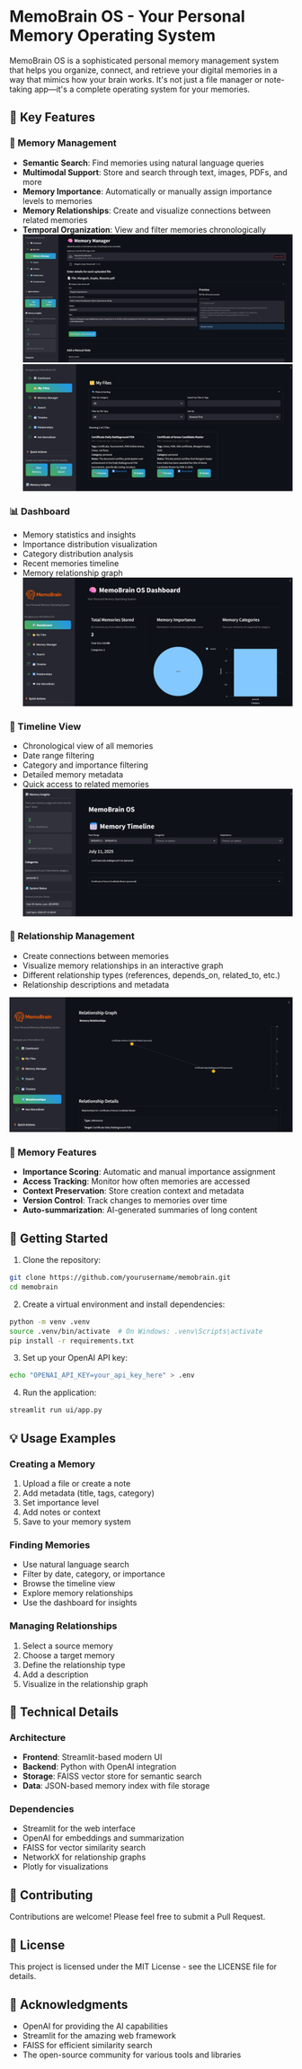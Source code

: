 # MemoBrain OS - Your Personal Memory Operating System

MemoBrain OS is a sophisticated personal memory management system that helps you organize, connect, and retrieve your digital memories in a way that mimics how your brain works. It's not just a file manager or note-taking app—it's a complete operating system for your memories.

## 🌟 Key Features

### 🧠 Memory Management
- **Semantic Search**: Find memories using natural language queries
- **Multimodal Support**: Store and search through text, images, PDFs, and more
- **Memory Importance**: Automatically or manually assign importance levels to memories
- **Memory Relationships**: Create and visualize connections between related memories
- **Temporal Organization**: View and filter memories chronologically
![Alt text](image-5.png)
![Alt text](image-4.png)

### 📊 Dashboard
- Memory statistics and insights
- Importance distribution visualization
- Category distribution analysis
- Recent memories timeline
- Memory relationship graph
![Alt text](image-2.png)

### 📅 Timeline View
- Chronological view of all memories
- Date range filtering
- Category and importance filtering
- Detailed memory metadata
- Quick access to related memories
![Alt text](image-3.png)

### 🔄 Relationship Management
- Create connections between memories
- Visualize memory relationships in an interactive graph
- Different relationship types (references, depends_on, related_to, etc.)
- Relationship descriptions and metadata

![Alt text](image-1.png)

### 🎯 Memory Features
- **Importance Scoring**: Automatic and manual importance assignment
- **Access Tracking**: Monitor how often memories are accessed
- **Context Preservation**: Store creation context and metadata
- **Version Control**: Track changes to memories over time
- **Auto-summarization**: AI-generated summaries of long content

## 🚀 Getting Started

1. Clone the repository:
```bash
git clone https://github.com/yourusername/memobrain.git
cd memobrain
```

2. Create a virtual environment and install dependencies:
```bash
python -m venv .venv
source .venv/bin/activate  # On Windows: .venv\Scripts\activate
pip install -r requirements.txt
```

3. Set up your OpenAI API key:
```bash
echo "OPENAI_API_KEY=your_api_key_here" > .env
```

4. Run the application:
```bash
streamlit run ui/app.py
```

## 💡 Usage Examples

### Creating a Memory
1. Upload a file or create a note
2. Add metadata (title, tags, category)
3. Set importance level
4. Add notes or context
5. Save to your memory system

### Finding Memories
- Use natural language search
- Filter by date, category, or importance
- Browse the timeline view
- Explore memory relationships
- Use the dashboard for insights

### Managing Relationships
1. Select a source memory
2. Choose a target memory
3. Define the relationship type
4. Add a description
5. Visualize in the relationship graph

## 🔧 Technical Details

### Architecture
- **Frontend**: Streamlit-based modern UI
- **Backend**: Python with OpenAI integration
- **Storage**: FAISS vector store for semantic search
- **Data**: JSON-based memory index with file storage

### Dependencies
- Streamlit for the web interface
- OpenAI for embeddings and summarization
- FAISS for vector similarity search
- NetworkX for relationship graphs
- Plotly for visualizations

## 🤝 Contributing

Contributions are welcome! Please feel free to submit a Pull Request.

## 📝 License

This project is licensed under the MIT License - see the LICENSE file for details.

## 🙏 Acknowledgments

- OpenAI for providing the AI capabilities
- Streamlit for the amazing web framework
- FAISS for efficient similarity search
- The open-source community for various tools and libraries